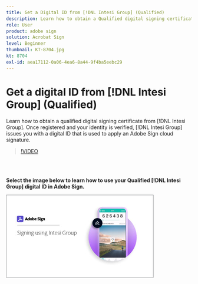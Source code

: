 ```yaml
---
title: Get a Digital ID from [!DNL Intesi Group] (Qualified)
description: Learn how to obtain a Qualified digital signing certificate from [!DNL Intesi Group]
role: User
product: adobe sign
solution: Acrobat Sign
level: Beginner
thumbnail: KT-8704.jpg
kt: 8704
exl-id: aea17112-0a06-4ea6-8a44-9f4ba5eebc29
---
```

# Get a digital ID from [!DNL Intesi Group] (Qualified)

Learn how to obtain a qualified digital signing certificate from [!DNL Intesi Group]. Once registered and your identity is verified, [!DNL Intesi Group] issues you with a digital ID that is used to apply an Adobe Sign cloud signature.

>[!VIDEO](https://video.tv.adobe.com/v/337064?hidetitle=true)

<br>&nbsp;

**Select the image below to learn how to use your Qualified [!DNL Intesi Group] digital ID in Adobe Sign.**

[![image](assets/IntesiSign_400.png)](intesi-sign.md)
